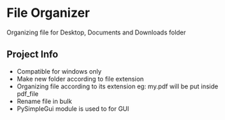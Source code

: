 # File Organizer
Organizing file for Desktop, Documents and Downloads folder

## Project Info
- Compatible for windows only
- Make new folder according to file extension
- Organizing file according to its extension
eg: my.pdf will be put inside pdf_file
- Rename file in bulk
- PySimpleGui module is used to for GUI


